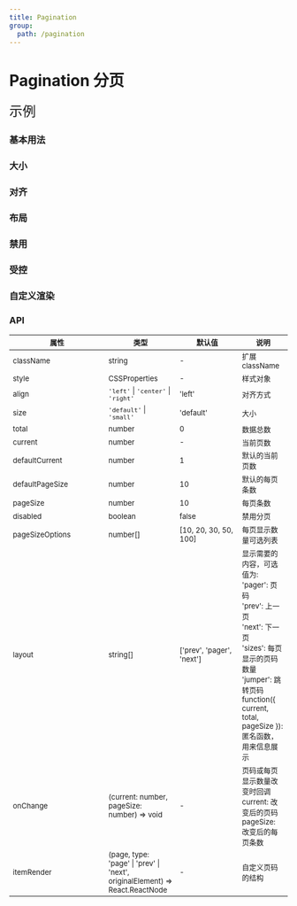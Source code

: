 ```yaml
---
title: Pagination
group:
  path: /pagination
---
```


# Pagination 分页

<font size='5'>示例</font>

### 基本用法

<code src="./demo/Basic.tsx"></code>

### 大小

<code src="./demo/Size.tsx" desc="内置了 2 种大小供选择，'small' | 'default', 默认为 'default'"></code>

### 对齐

<code src="./demo/Align.tsx" desc="设置 align 属性控制对齐, 'left' | 'center' | 'right' , 默认值为'left'"></code>

### 布局

<code src="./demo/Layout.tsx" desc="设置 layout 属性显示需要的内容, 默认值为['prev', 'pager', 'next']"></code>

### 禁用

<code src="./demo/Disabled.tsx" desc="设置 disabled 属性禁用分页"></code>

### 受控

<code src="./demo/Controlled.tsx" desc="受控的页码和显示条数,需要配合onChange使用"></code>

### 自定义渲染

<code src="./demo/Custom.tsx" desc="自定义上一页和下一页以及页码列表"></code>

<style>
table { font-size: 13px; }
table th:nth-child(1) { width: 160px; }
table th:nth-child(3) { width: 100px; }
</style>

### API

| 属性 | 类型 | 默认值 | 说明 |
| --- | --- | --- | --- |
| className | string | - | 扩展 className |
| style | CSSProperties | - | 样式对象 |
| align | `'left'` \| `'center'` \| `'right'` | 'left' | 对齐方式 |
| size | `'default'` \| `'small'` | 'default' | 大小 |
| total | number | 0 | 数据总数 |
| current | number | - | 当前页数 |
| defaultCurrent | number | 1 | 默认的当前页数 |
| defaultPageSize | number | 10 | 默认的每页条数 |
| pageSize | number | 10 | 每页条数 |
| disabled | boolean | false | 禁用分页 |
| pageSizeOptions | number[] | \[10, 20, 30, 50, 100] | 每页显示数量可选列表 |
| layout | string[] | \['prev', 'pager', 'next'] | 显示需要的内容，可选值为:<br />'pager': 页码<br />'prev': 上一页<br />'next': 下一页<br />'sizes': 每页显示的页码数量<br />'jumper': 跳转页码<br />function({ current, total, pageSize }): 匿名函数，用来信息展示 |
| onChange | (current: number, pageSize: number) => void | - | 页码或每页显示数量改变时回调<br />current: 改变后的页码<br />pageSize: 改变后的每页条数 |
| itemRender | (page, type: 'page' \| 'prev' \| 'next', originalElement) => React.ReactNode | - | 自定义页码的结构 |
